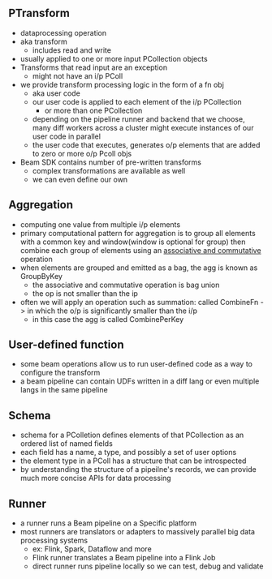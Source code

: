 ## PTransform
- dataprocessing operation
- aka transform
	- includes read and write
- usually applied to one or more input PCollection objects
- Transforms that read input are an exception
	- might not have an i/p PColl
- we provide transform processing logic in the form of a fn obj
	- aka user code
	- our user code is applied to each element of the i/p PCollection
		- or more than one PCollection
	- depending on the pipeline runner and backend that we choose, many diff workers across a cluster might execute instances of our user code in parallel
	- the user code that executes, generates o/p elements that are added to zero or more o/p Pcoll objs
- Beam SDK contains number of pre-written transforms
	- complex transformations are available as well
	- we can even define our own

## Aggregation
- computing one value from multiple i/p elements
- primary computational pattern for aggregation is to group all elements with a common key and window(window is optional for group) then combine each group of elements using an [associative and commutative](https://www.toppr.com/guides/maths/factorisation/associative-and-commutative-property-of-addition-and-multiplication-with-examples/#:~:text=The%20commutative%20property%20deals%20with,%2B%20(b%20%2B%20c).) operation
- when elements are grouped and emitted as a bag, the agg is known as GroupByKey
	- the associative and commutative operation is bag union
	- the op is not smaller than the ip
- often we will apply an operation such as summation: called CombineFn -> in which the o/p is significantly smaller than the i/p
	- in this case the agg is called CombinePerKey

## User-defined function
- some beam operations allow us to run user-defined code as a way to configure the transform
- a beam pipeline can contain UDFs written in a diff lang or even multiple langs in the same pipeline

## Schema
- schema for a PColletion defines elements of that PCollection as an ordered list of named fields
- each field has a name, a type, and possibly a set of user options
- the element type in a PColl has a structure that can be introspected
- by understanding the structure of a pipeilne's records, we can provide much more concise APIs for data processing

## Runner
- a runner runs a Beam pipeline on a Specific platform
- most runners are translators or adapters to massively parallel big data processing systems
	- ex: Flink, Spark, Dataflow and more
	- Flink runner translates a Beam pipeline into a Flink Job
	- direct runner runs pipeline locally so we can test, debug and validate